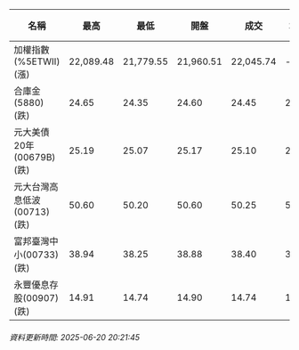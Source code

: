 | 名稱 | 最高 | 最低 | 開盤 | 成交 | 均價 | 成交金額(億) | 昨收 | 漲跌幅 | 漲跌 | 總量 | 昨量 | 振幅 |
| -------- | -------- | -------- | -------- |-------- | -------- | -------- |-------- |-------- |-------- | -------- | -------- |-------- |
|加權指數(%5ETWII) (漲)|22,089.48|21,779.55|21,960.51|22,045.74|-|4,466.94|22,003.50|0.19%|42.24|6,734,140|0|1.41%|
|合庫金(5880) (跌)|24.65|24.35|24.60|24.45|24.46|2.66|24.50|0.20%|0.05|10,882|6,955|1.22%|
|元大美債20年(00679B) (跌)|25.19|25.07|25.17|25.10|25.12|5.50|25.19|0.36%|0.09|21,896|33,063|0.48%|
|元大台灣高息低波(00713) (跌)|50.60|50.20|50.60|50.25|50.36|10.75|50.55|0.59%|0.30|21,353|19,166|0.79%|
|富邦臺灣中小(00733) (跌)|38.94|38.25|38.88|38.40|38.44|0.303|38.88|1.23%|0.48|788|760|1.77%|
|永豐優息存股(00907) (跌)|14.91|14.74|14.90|14.74|14.78|0.166|14.90|1.07%|0.16|1,120|2,565|1.14%|
###### 資料更新時間: 2025-06-20 20:21:45